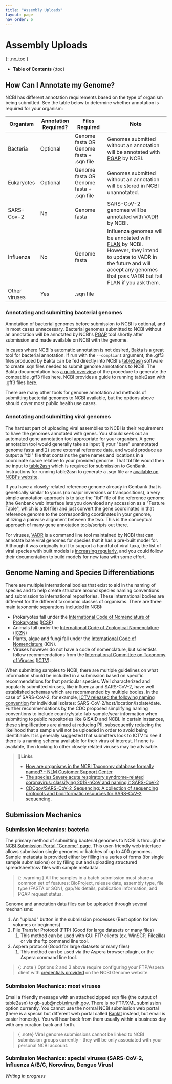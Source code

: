 ```yaml
---
title: "Assembly Uploads"
layout: page
nav_order: 6
---
```


# Assembly Uploads
{: .no_toc }

- **Table of Contents**
{:toc}

<!---
Sections start here
-->

## How Can I Annotate my Genome?

NCBI has different annotation requirements based on the type of organism being submitted. See the table below to determine whether annotation is required for your organism:

| **Organism** | **Annotation Required?** | **Files Required** | **Note** |
| --- | --- | --- | --- |
| Bacteria | Optional | Genome fasta  OR  Genome fasta + .sqn file | Genomes submitted without an annotation will be annotated with [PGAP](https://www.ncbi.nlm.nih.gov/refseq/annotation_prok/) by NCBI. |
| Eukaryotes | Optional | Genome fasta  OR  Genome fasta + .sqn file | Genomes submitted without an annotation will be stored in NCBI unannotated. |
| SARS-Cov-2 | No | Genome fasta | SARS-CoV-2 genomes will be annotated with [VADR](https://github.com/ncbi/vadr) by NCBI. |
| Influenza | No | Genome fasta | Influenza genomes will be annotated with [FLAN](https://pmc.ncbi.nlm.nih.gov/articles/PMC1933127/) by NCBI. However, they intend to update to VADR in the future and will accept any genomes that pass VADR but fail FLAN if you ask them. |
| Other viruses | Yes | .sqn file |  |

### Annotating and submitting bacterial genomes

Annotation of bacterial genomes before submission to NCBI is optional, and in most cases unnecessary. Bacterial genomes submitted to NCBI without an annotation will be annotated by NCBI's [PGAP](https://www.ncbi.nlm.nih.gov/refseq/annotation_prok/) tool shortly after submission and made available on NCBI with the genome.

In cases where NCBI's automatic annotation is not desired, [Bakta](https://github.com/oschwengers/bakta) is a great tool for bacterial annotation. If run with the `--compliant` argument, the .gff3 files produced by Bakta can be fed directly into NCBI's [table2asn](https://www.ncbi.nlm.nih.gov/genbank/table2asn/) software to create .sqn files needed to submit genome annotations to NCBI. The Bakta documentation has [a quick overview](https://github.com/oschwengers/bakta?tab=readme-ov-file#genome-submission) of the procedure to generate the compatible .gff3 files here. NCBI provides a guide to running table2asn with .gff3 files [here](https://www.ncbi.nlm.nih.gov/genbank/genomes_gff/).

There are many other tools for genome annotation and methods of submitting bacterial genomes to NCBI available, but the options above should cover most public health use cases.

### Annotating and submitting viral genomes

The hardest part of uploading viral assemblies to NCBI is their requirement to have the genomes annotated with genes. You should seek out an automated gene annotation tool appropriate for your organism. A gene annotation tool would generally take as input 1) your "bare" unannotated genome fasta and 2) some external reference data, and would produce as output a "tbl" file that contains the gene names and locations in a coordinate space relative to your provided genome. That tbl file would then be input to [table2asn](https://www.ncbi.nlm.nih.gov/genbank/table2asn/) which is required for submission to GenBank. Instructions for running table2asn to generate a .sqn file are [available on NCBI's website](https://www.ncbi.nlm.nih.gov/genbank/eukaryotic_genome_submission/#Create_your_submission).

If you have a closely-related reference genome already in Genbank that is genetically similar to yours (no major inversions or transpositions), a very simple annotation approach is to take the "tbl" file of the reference genome (the Genbank web interface lets you download any accession as a "Feature Table", which is a tbl file) and just convert the gene coordinates in that reference genome to the corresponding coordinates in your genome, utilizing a pairwise alignment between the two. This is the conceptual approach of many gene annotation tools/scripts out there.

For viruses, [VADR](https://github.com/ncbi/vadr) is a command line tool maintained by NCBI that can annotate bare viral genomes for species that it has a pre-built model for. Although it was originally built to support a handful of viral taxa, the list of viral species with built models is [increasing regularly](https://github.com/broadinstitute/viral-references/blob/main/annotation/vadr/vadr-by-taxid.tsv), and you could follow their documentation to build models for new taxa with some effort.

## Genome Naming and Species Differentiations

There are multiple international bodies that exist to aid in the naming of species and to help create structure around species naming conventions and submission to international repositories. These international bodies are different for the different taxonomic classes of organisms. There are three main taxonomic separations included in NCBI: 
- Prokaryotes fall under the [International Code of Nomenclature of Prokaryotes](https://the-icsp.org/code-of-nomenclatur) ([ICSP](http://www.the-icsp.org/judicial-commission-on-prokaryote-nomenclature))
- Animals fall under the [International Code of Zoological Nomenclature](https://www.iczn.org/the-code/the-code-online/) ([ICZN](https://www.iczn.org/))
- Plants, algae and fungi fall under the [International Code of Nomenclature](https://www.iapt-taxon.org/nomen/main.php) (ICN). 
- Viruses however do not have a code of nomenclature, but scientists follow recommendations from the [International Committee on Taxonomy of Viruses](https://ictv.global/) ([ICTV](http://www.ictvonline.org/)).

When submitting samples to NCBI, there are multiple guidelines on what information should be included in a submission based on specific recommendations for that particular species. Well characterized and popularly submitted viruses, like influenza and SARS-CoV-2, have well established schemas which are recommended by multiple bodies. In the case of SARS-CoV-2, for example, [ICTV released the following naming convention](https://pmc.ncbi.nlm.nih.gov/articles/PMC7095448/pdf/41564_2020_Article_695.pdf) for individual isolates: SARS-CoV-2/host/location/isolate/date. Further recommendations by the CDC proposed simplifying naming conventions to include country/state-lab-sample/year information when submitting to public repositories like GISAID and NCBI. In certain instances, these simplifications are aimed at reducing PII, subsequently reducing the likelihood that a sample will not be uploaded in order to avoid being identifiable. It is generally suggested that submitters look to ICTV to see if there is a naming schema available for their virus of interest. If none is available, then looking to other closely related viruses may be advisable.

> **🔗Links**
> - [How are organisms in the NCBI Taxonomy database formally named? - NLM Customer Support Center](https://support.nlm.nih.gov/kbArticle/?pn=KA-03381)
> - [The species Severe acute respiratory syndrome-related coronavirus: classifying 2019-nCoV and naming it SARS-CoV-2](https://pmc.ncbi.nlm.nih.gov/articles/PMC7095448/pdf/41564_2020_Article_695.pdf)
> - [CDCgov/SARS-CoV-2\_Sequencing: A collection of sequencing protocols and bioinformatic resources for SARS-CoV-2 sequencing.](https://github.com/CDCgov/SARS-CoV-2_Sequencing)

## Submission Mechanics

### Submission Mechanics: bacteria

The primary method of submitting bacterial genomes to NCBI is through the [NCBI Submission Portal "Genome" page](https://submit.ncbi.nlm.nih.gov/subs/genome/). This user-friendly web interface allows submission single genomes or batches of up to 400 genomes. Sample metadata is provided either by filling in a series of forms (for single sample submissions) or by filling out and uploading structured spreadsheet/csv files with sample metadata.

> {: .warning }
> All the samples in a batch submission must share a common set of features: BioProject, release date, assembly type, file type (FASTA or SQN), gap/Ns details, publication information, and PGAP request status.

Genome and annotation data files can be uploaded through several mechanisms:

1. An "upload" button in the submission processes (Best option for low volumes or beginners)
2. File Transfer Protocol (FTP) (Good for large datasets or many files)
   1. This method can be used with GUI FTP clients (ex. WinSCP, Filezilla) or via the ftp command line tool.
3. Aspera protocol (Good for large datasets or many files)
   1. This method can be used via the Aspera browser plugin, or the Aspera command line tool.

> {: .note }
> Options 2 and 3 above require configuring your FTP/Aspera client with [credentials provided](https://submit.ncbi.nlm.nih.gov/subs/genome/) on the NCBI Genome website.

### Submission Mechanics: most viruses

Email a friendly message with an attached zipped sqn file (the output of table2asn) to [gb-sub@ncbi.nlm.nih.gov](mailto:gb-sub@ncbi.nlm.nih.gov). There is no FTP/XML submission option currently. You cannot use the normal NCBI submission web portal (there is a special but different web portal called [BankIt](https://www.ncbi.nlm.nih.gov/WebSub/) instead, but email is easier honestly). You will hear back from them usually within a business day with any curation back and forth.

> { .note}
> Viral genome submissions cannot be linked to NCBI submission groups currently - they will be only associated with your personal NCBI account.

### Submission Mechanics: special viruses (SARS-CoV-2, Influenza A/B/C, Norovirus, Dengue Virus)
*Writing in progress*